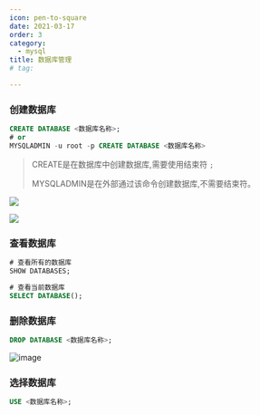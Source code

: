```yaml
---
icon: pen-to-square
date: 2021-03-17
order: 3
category:
  - mysql
title: 数据库管理 
# tag:

---
```


### 创建数据库

```sql
CREATE DATABASE <数据库名称>;
# or
MYSQLADMIN -u root -p CREATE DATABASE <数据库名称>
```

> CREATE是在数据库中创建数据库,需要使用结束符 `;`
>  
> MYSQLADMIN是在外部通过该命令创建数据库,不需要结束符。

![](https://masuo-github-image.oss-cn-beijing.aliyuncs.com/image/20220113143121.png#id=CuFzQ&originHeight=56&originWidth=327&originalType=binary&ratio=1&rotation=0&showTitle=false&status=done&style=none&title=)

![](https://masuo-github-image.oss-cn-beijing.aliyuncs.com/image/20220113143407.png#id=MPC04&originHeight=550&originWidth=1324&originalType=binary&ratio=1&rotation=0&showTitle=false&status=done&style=none&title=)

### 查看数据库

```sql
# 查看所有的数据库
SHOW DATABASES;

# 查看当前数据库
SELECT DATABASE();
```

### 删除数据库

```sql
DROP DATABASE <数据库名称>;
```

![image](https://masuo-github-image.oss-cn-beijing.aliyuncs.com/image/20220113143942.png#id=QxxVQ&originHeight=300&originWidth=309&originalType=binary&ratio=1&rotation=0&showTitle=false&status=done&style=none&title=)

### 选择数据库

```sql
USE <数据库名称>;
```
